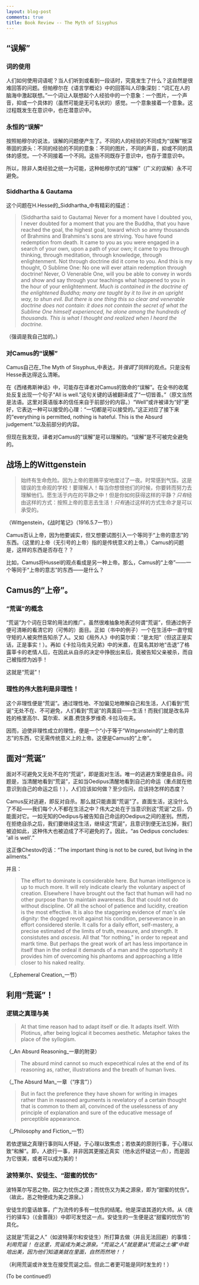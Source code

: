 ```yaml
---
layout: blog-post
comments: true
title: Book Review -- The Myth of Sisyphus
---
```



## “误解”

### 词的使用

人们如何使用词语呢？当人们听到或看到一段话时，究竟发生了什么？这自然是很难回答的问题。但帕穆尔在《语言学概论》中的回答叫人印象深刻：“词汇在人的脑海中激起联想。”一个词让人联想起个人经验中的一个意象：一个图片，一个声音，抑或一个具体的（虽然可能是无可名状的）感觉。一个意象接着一个意象。这过程既发生在意识中，也在潜意识中。

### 永恒的“误解”

按照帕穆尔的说法，误解的问题便产生了。不同的人的经验的不同成为“误解”根深蒂固的源头：不同的经验的不同的意象：不同的图片，不同的声音，抑或不同的具体的感觉。一个不同接着一个不同。这些不同既存于意识中，也存于潜意识中。

所以，除非人类经验之统一为可能，这种帕穆尔式的“误解”（广义的误解）永不可避免。

### Siddhartha & Gautama

这个问题在H.Hesse的_Siddhartha_中有精彩的描述：

> (Siddhartha said to Gautama) Never for a moment have I doubted you, I never doubted for a moment that you are the Buddha, that you have reached the goal, the highest goal, toward which so amny thousands of Brahmins and Brahmins's sons are striving. You have found redemption from death. It came to you as you were engaged in a search of your own, upon a path of your own; it came to you through thinking, through meditation, through knowledge, through enlightenment. Not through doctrine did it come to you. And this is my thought, O Sublime One: No one will ever attain redemption through doctrine! Never, O Venerable One, will you be able to convey in words and show and say through your teachings what happened to you in the hour of your enlightenment. *Much is contained in the doctrine of the enlightened Buddha; many are taught by it to live in an upright way, to shun evil. But there is one thing this so clear and venerable doctrine does not contain: it does not contain the secret of what the Sublime One himself experienced, he alone among the hundreds of thousands. This is what I thought and realized when I heard the doctrine.*

（强调是我自己加的。）

### 对Camus的“误解”

Camus自己在_The Myth of Sisyphus_中表达，并*强调*了同样的观点。只是没有Hesse表达得这么清晰。

在《西绪弗斯神话》中，可能存在译者对Camus的致命的“误解”。在全书的收尾处反复出现一个句子“All is well.”这句关键的话被翻译成了“一切皆善。”（原文当然是法语。这里对英语版本的信任来自于前部分的内容。）“Well”或许被译为“好”更好，它表达一种可以接受的心理：“一切都是可以接受的。”这正对应了接下来的“everything is permitted, nothing is hateful. This is the Absurd judgement.”以及前部分的内容。

但现在我发现，译者对Camus的“误解”是可以理解的。“误解”是不可被完全避免的。


## 战场上的Wittgenstein

> 始终有生命危险。因为上帝的恩赐平安地度过了一夜。时常感到气馁。这是错误的生命观的学校！要理解人！每当你想恨他们的时候，你要转而努力去理解他们。愿生活于内在的平静之中！但是你如何获得这样的平静？*只有*经由这样的方式：按照上帝的意志去生活！*只有*通过这样的方式生命才是可以承受的。

（Wittgenstein，《战时笔记》（1916.5.7一节））

Camus否认上帝，因为他要诚实，但又想要试图引入一个等同于“上帝的意志”的东西。（这里的上帝（无引号的上帝）指的是传统意义的上帝。）Camus的问题是，这样的东西是否存在？？

比如，Camus将Hussel的观点看成是另一种上帝。那么，Camus的“上帝”——一个等同于“上帝的意志”的东西——是什么？


## Camus的“上帝”。

### “荒诞”的概念

“荒诞”为个词在日常的用法的推广。虽然很难抽象地表述何谓“荒诞”，但通过例子便可清晰的看清它的（可怖的）面目。正如（书中的例子）一个在生活中一直守规守矩的人被突然告知杀了人。又如《局外人》中的莫尔索：“是太阳”（但这正是实话，正是事实！）。再如《卡拉马佐夫兄弟》中的米嘉，在莫名其妙地“击退”了格露莘卡的老情人后，在因此从自杀的决定中挣脱出来后，竟被告知父亲被杀，而自己被指控为凶手！

这就是“荒诞”！

### 理性的伟大胜利是非理性！

这个非理性便是“荒诞”。通过理性地、不加偏见地暸解自己和生活，人们看到“荒诞”无处不在、不可避免，人们看到“荒诞”的真面目——生活！而我们就是改名异姓的格里高尔、莫尔索、米嘉.费饶多罗维奇.卡拉马佐夫。

因而，迫使非理性成立的理性，便是一个“小于等于”Wittgenstein的“上帝的意志”的东西，它无需传统意义上的上帝。这便是Camus的“上帝”。


## 面对“荒诞”

面对不可避免又无处不在的“荒诞”，即是面对生活。唯一的逃避方案便是自杀。问题是，当清醒地看到“荒诞”，正如当Oedipus清醒地看到自己的命运（重点就在他意识到自己的命运之后！），人们应该如何做？至少应问，应该持怎样的态度？

Camus反对逃避，即反对自杀。那么就只能直面“荒诞”了。直面生活，这没什么了不起——我们每个人不都在生活之中？伟大之处在于当意识到这“荒诞”之后，仍能面对它。一如无知的Oedipus与被告知自己命运的Oedipus之间的差别。然而，在拒绝自杀之后，我们要继续这生活，继续这“荒诞”，且意识到便无法忘掉，我们被迫如此，这种伟大也被迫成了不可避免的了。因此，“as Oedipus concludes: 'all is well'.”

这正像Chestov的话：“The important thing is not to be cured, but living in the ailments.”


并且：

> The effort to dominate is considerable here. But human intelligence is up to much more. It will rely indicate clearly the voluntary aspect of creation. Elsewhere I have brought out the fact that human will had no other purpose than to maintain awareness. But that could not do without discipline. Of all the school of patience and lucidity, creation is the most effective. It is also the staggering evidence of man's sle dignity: the dogged revolt against his condition, perseverance in an effort considered sterile. It calls for a daily effort, self-mastery, a precise estimated of the limits of truth, measure, and strength. It consistutes and _ascesis_. All that "for nothing," in order to repeat and martk time. But perhaps the great work of art has less importance in itself than in the ordeal it demands of a man and the opportunity it provides him of overcoming his phantoms and approaching a little closer to his naked reality.

（_Ephemeral Creation_一节）


## 利用“荒诞”！

### 逻辑之真理与美

> At that time reason had to adapt itself or die. It adapts itself. With Plotinus, after being logical it becomes aesthetic. Metaphor takes the place of the syllogism.

（_An Absurd Reasoning_一章的附录）

> The absurd mind cannot so much expecethical rules at the end of its reasoning as, rather, illustrations and the breath of human lives.

（_The Absurd Man_一章（“序言”））

> But in fact the preference they have shown for writing in images rather than in reasoned arguments is revelatory of a certain thought that is common to them all, convinced of the uselessness of any principle of explanation and sure of the educative message of perceptible appearance.

（_Philosophy and Fiction_一节）

若依逻辑之真理行事则叫人怀疑，于心理以致焦虑；若依美的原则行事，于心理以致“和解”。即，人欲行一事，并非因其更接近真实（他永远怀疑这一点），而是因为它很美，或者可以成为美的！



### 波特莱尔、安徒生、“甜蜜的忧伤”

波特莱尔写恶之物，因之为忧伤之源；而忧伤又为美之源泉，即为“甜蜜的忧伤”。（故此，恶之物便成为美之源泉。）

安徒生的童话故事，广为流传的多有一忧伤的结尾。他是深谙其道的大师。从《夜行的驿车》（《金蔷薇》）中即可发觉这一点。安徒生的一生便是这“甜蜜的忧伤”的具化。

这就是“荒诞之人”（如波特莱尔和安徒生）所打算去做（并且无法回避）的事情：*利用荒诞！* *在这里，荒诞成为美之源泉。“荒诞之人”就是要从“荒诞之土壤”中栽培出美，因为他们知道美就在里面，自然而然地！！*

（利用荒诞或许发生在接受荒诞之后。但此二者更可能是同时发生的！）











(To be continued!)


